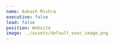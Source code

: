 ```yaml
---
name: Aakash Mishra
executive: false
lead: false
position: Website
image: ../assets/default_exec_image.png
---
```

